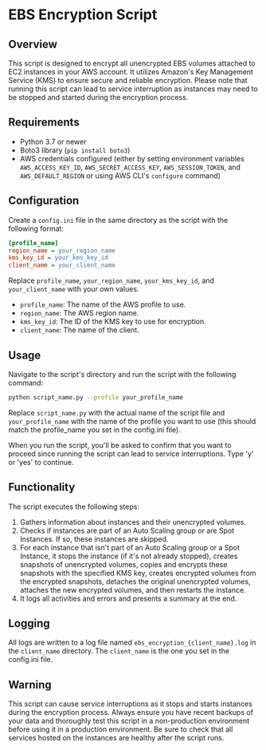 # EBS Encryption Script

## Overview
This script is designed to encrypt all unencrypted EBS volumes attached to EC2 instances in your AWS account. It utilizes Amazon's Key Management Service (KMS) to ensure secure and reliable encryption. Please note that running this script can lead to service interruption as instances may need to be stopped and started during the encryption process.

## Requirements
- Python 3.7 or newer
- Boto3 library (`pip install boto3`)
- AWS credentials configured (either by setting environment variables `AWS_ACCESS_KEY_ID`, `AWS_SECRET_ACCESS_KEY`, `AWS_SESSION_TOKEN`, and `AWS_DEFAULT_REGION` or using AWS CLI's `configure` command)

## Configuration
Create a `config.ini` file in the same directory as the script with the following format:

```ini
[profile_name]
region_name = your_region_name
kms_key_id = your_kms_key_id
client_name = your_client_name
```

Replace `profile_name`, `your_region_name`, `your_kms_key_id`, and `your_client_name` with your own values.

- `profile_name`: The name of the AWS profile to use.
- `region_name`: The AWS region name.
- `kms_key_id`: The ID of the KMS key to use for encryption.
- `client_name`: The name of the client.

## Usage
Navigate to the script's directory and run the script with the following command:

```bash
python script_name.py --profile your_profile_name
```

Replace `script_name.py` with the actual name of the script file and `your_profile_name` with the name of the profile you want to use (this should match the profile_name you set in the config.ini file).

When you run the script, you'll be asked to confirm that you want to proceed since running the script can lead to service interruptions. Type 'y' or 'yes' to continue.

## Functionality
The script executes the following steps:

1. Gathers information about instances and their unencrypted volumes.
2. Checks if instances are part of an Auto Scaling group or are Spot Instances. If so, these instances are skipped.
3. For each instance that isn't part of an Auto Scaling group or a Spot Instance, it stops the instance (if it's not already stopped), creates snapshots of unencrypted volumes, copies and encrypts these snapshots with the specified KMS key, creates encrypted volumes from the encrypted snapshots, detaches the original unencrypted volumes, attaches the new encrypted volumes, and then restarts the instance.
4. It logs all activities and errors and presents a summary at the end.

## Logging
All logs are written to a log file named `ebs_encryption_{client_name}.log` in the `client_name` directory. The `client_name` is the one you set in the config.ini file.

## Warning
This script can cause service interruptions as it stops and starts instances during the encryption process. Always ensure you have recent backups of your data and thoroughly test this script in a non-production environment before using it in a production environment. Be sure to check that all services hosted on the instances are healthy after the script runs.
